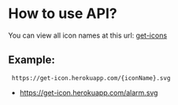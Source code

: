 # How to use API?

You can view all icon names at this url: <a href="get-icons.herokuapp.com/"> get-icons</a>

## Example: 
    
     https://get-icon.herokuapp.com/{iconName}.svg

  - <a href="#"> https://get-icon.herokuapp.com/alarm.svg</a>
